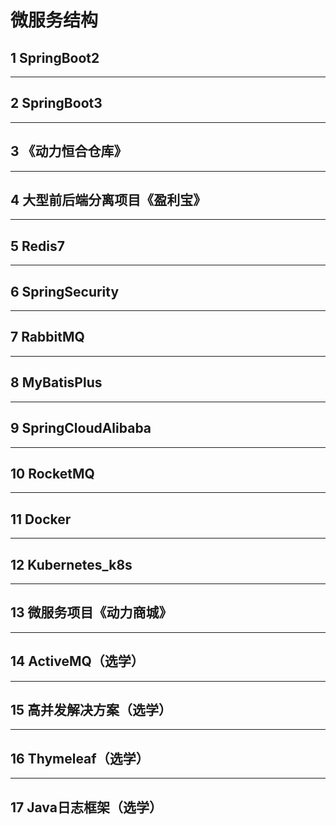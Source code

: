 # 微服务结构

## 1 SpringBoot2

---

## 2 SpringBoot3

---

## 3 《动力恒合仓库》

---

## 4 大型前后端分离项目《盈利宝》

---

## 5 Redis7

---

## 6 SpringSecurity

---

## 7 RabbitMQ

---

## 8 MyBatisPlus

---

## 9 SpringCloudAlibaba

---

## 10 RocketMQ

---

## 11 Docker

---

## 12 Kubernetes_k8s

---

## 13 微服务项目《动力商城》

---

## 14 ActiveMQ（选学）

---

## 15 高并发解决方案（选学）

---

## 16 Thymeleaf（选学）

---

## 17 Java日志框架（选学）